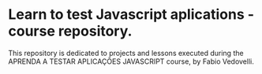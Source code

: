 # Learn to test Javascript aplications - course repository.

This repository is dedicated to projects and lessons executed during the APRENDA A TESTAR APLICAÇÕES JAVASCRIPT course, by Fabio Vedovelli.
